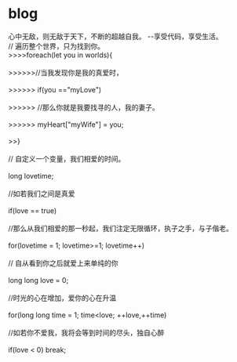 # blog
心中无敌，则无敌于天下，不断的超越自我。  --享受代码，享受生活。
<br />
// 遍历整个世界，只为找到你。
<br />
       >>>>foreach(let you in worlds){
<br />        
         >>>>>>//当我发现你是我的真爱时，
<br />            
           >>>>>> if(you =="myLove")
<br />            
               >>>>>> //那么你就是我要找寻的人，我的妻子。
<br />                
               >>>>>> myHeart["myWife"] = you;
<br />                
        >>}
<br />        
        // 自定义一个变量，我们相爱的时间。
<br />        
        long lovetime;
<br />        
        //如若我们之间是真爱
<br />        
        if(love == true)
<br />        
        //那么从我们相爱的那一秒起，我们注定无限循环，执子之手，与子偕老。
<br />        
        for(lovetime = 1; lovetime>=1; lovetime++)
<br />        
        // 自从看到你之后就爱上来单纯的你
<br />       
        long long love = 0;
<br />        
        //时光的心在增加，爱你的心在升温
<br />       
        for(long long time = 1; time<love; ++love,++time)
<br />       
            //如若你不爱我，我将会等到时间的尽头，独自心醉
<br />            
            if(love < 0) break;
